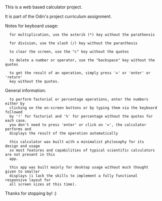 This is a web based calculator project.

It is part of the Odin's project curriculum assignment.

Notes for keyboard usage:

      for multiplication, use the asterik (*) key without the parathensis
  
      for division, use the slash (/) key without the paranthesis
  
      to clear the screen, use the "c" key without the quotes
      
      to delete a number or operator, use the "backspace" key without the quotes
      
      to get the result of an operation, simply press '=' or 'enter' or 'return'
      key without the quotes.
      
General information: 

      to perform factorial or percentage operations, enter the numbers either by 
      clicking on the on-screen buttons or by typing them via the keyboard followed 
      by '!' for factorial and '%' for percentage without the quotes for each case.
      you don't need to press 'enter' or click on '=', the calculator performs and 
      displays the result of the operation automatically
  
      this calculator was built with a minimalist philosophy for its design and usage 
      so most features and capabilities of typical scientific calculators are not present in this
      app.

      this app was built mainly for desktop usage without much thought given to smaller
      displays (i lack the skills to implement a fully functional responsive layout for
      all screen sizes at this time).
    
Thanks for stopping by!  :)
